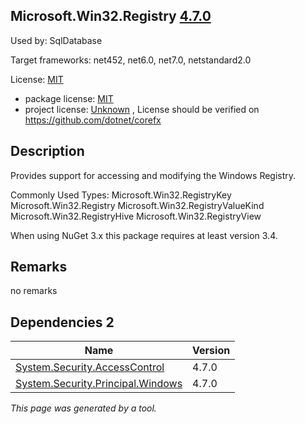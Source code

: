 Microsoft.Win32.Registry [4.7.0](https://www.nuget.org/packages/Microsoft.Win32.Registry/4.7.0)
--------------------

Used by: SqlDatabase

Target frameworks: net452, net6.0, net7.0, netstandard2.0

License: [MIT](../../../../licenses/mit) 

- package license: [MIT](https://licenses.nuget.org/MIT) 
- project license: [Unknown](https://github.com/dotnet/corefx) , License should be verified on https://github.com/dotnet/corefx

Description
-----------
Provides support for accessing and modifying the Windows Registry.

Commonly Used Types:
Microsoft.Win32.RegistryKey
Microsoft.Win32.Registry
Microsoft.Win32.RegistryValueKind
Microsoft.Win32.RegistryHive
Microsoft.Win32.RegistryView
 
When using NuGet 3.x this package requires at least version 3.4.

Remarks
-----------
no remarks


Dependencies 2
-----------

|Name|Version|
|----------|:----|
|[System.Security.AccessControl](../../../../packages/nuget.org/system.security.accesscontrol/4.7.0)|4.7.0|
|[System.Security.Principal.Windows](../../../../packages/nuget.org/system.security.principal.windows/4.7.0)|4.7.0|

*This page was generated by a tool.*